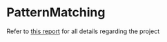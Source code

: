 # PatternMatching

Refer to [this report](./Comp_Org_Report.pdf) for all details regarding the project
